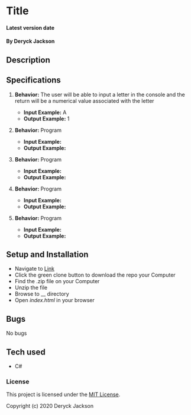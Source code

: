 # Title

#### Latest version date

#### By Deryck Jackson

## Description



## Specifications

1. **Behavior:** The user will be able to input a letter in the console and the return will be a numerical value associated with the letter 
    * **Input Example:** A
    * **Output Example:** 1

2. **Behavior:** Program
    * **Input Example:**
    * **Output Example:**

3. **Behavior:** Program
    * **Input Example:**
    * **Output Example:**

4. **Behavior:** Program
    * **Input Example:**
    * **Output Example:**

5. **Behavior:** Program
    * **Input Example:**
    * **Output Example:**


## Setup and Installation

* Navigate to [Link]()
* Click the green clone button to download the repo your Computer
* Find the .zip file on your Computer
* Unzip the file
* Browse to __ directory
* Open _index.html_ in your browser

## Bugs

No bugs

## Tech used

* C#

### License

This project is licensed under the [MIT License](https://opensource.org/licenses/MIT).

Copyright (c) 2020 Deryck Jackson
